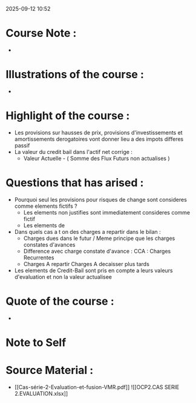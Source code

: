 2025-09-12 10:52
# Course Note :
- 
# Illustrations of the course :
- 
# Highlight of the course :
- Les provisions sur hausses de prix, provisions d'investissements et amortissements derogatoires vont donner lieu a des impots differes passif
- La valeur du credit bail dans l'actif net corrige :
	- Valeur Actuelle - ( Somme des Flux Futurs non actualises )

# Questions that has arised :
- Pourquoi seul les provisions pour risques de change sont consideres comme elements fictifs ?
	- Les elements non justifies sont immediatement consideres comme fictif
	- Les elements de 
- Dans quels cas a t on des charges a repartir dans le bilan : 
	- Charges dues dans le futur / Meme principe que les charges constates d'avances 
	- Difference avec charge constate d'avance : CCA : Charges Recurrentes
	- Charges A repartir Charges A decaisser plus tards
- Les elements de Credit-Bail sont pris en compte a leurs valeurs d'evaluation et non la valeur actualisee
	
# Quote of the course :
- 
# Note to Self

# Source Material :
- [[Cas-série-2-Evaluation-et-fusion-VMR.pdf]]
![[OCP2.CAS SERIE 2.EVALUATION.xlsx]]